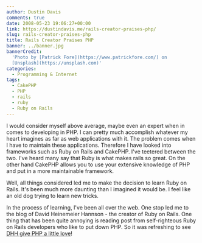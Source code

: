 ```yaml
---
author: Dustin Davis
comments: true
date: 2008-05-23 19:06:27+00:00
link: https://dustindavis.me/rails-creator-praises-php/
slug: rails-creator-praises-php
title: Rails Creator Praises PHP
banner: ../banner.jpg
bannerCredit:
  'Photo by [Patrick Fore](https://www.patrickfore.com/) on
  [Unsplash](https://unsplash.com)'
categories:
  - Programming & Internet
tags:
  - CakePHP
  - PHP
  - rails
  - ruby
  - Ruby on Rails
---
```


I would consider myself above average, maybe even an expert when in comes to
developing in PHP. I can pretty much accomplish whatever my heart imagines as
far as web applications with it. The problem comes when I have to maintain these
applications. Therefore I have looked into frameworks such as Ruby on Rails and
CakePHP. I've teetered between the two. I've heard many say that Ruby is what
makes rails so great. On the other hand CakePHP allows you to use your extensive
knowledge of PHP and put in a more maintainable framework.

Well, all things considered led me to make the decision to learn Ruby on Rails.
It's been much more daunting than I imagined it would be. I feel like an old dog
trying to learn new tricks.

In the process of learning, I've been all over the web. One stop led me to the
blog of David Heinemeier Hannson - the creator of Ruby on Rails. One thing that
has been quite annoying is reading post from self-righteous Ruby on Rails
developers who like to put down PHP. So it was refreshing to see
[DHH give PHP a little love](http://www.loudthinking.com/posts/23-the-immediacy-of-php)!

<!-- more -->
